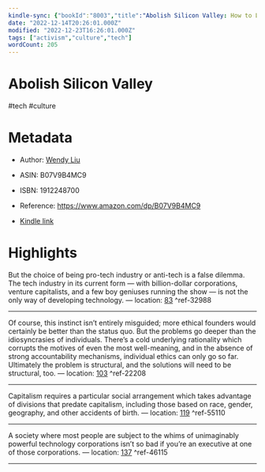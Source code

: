 ```yaml
---
kindle-sync: {"bookId":"8003","title":"Abolish Silicon Valley: How to Liberate Technology from Capitalism","author":"Wendy Liu","asin":"B07V9B4MC9","lastAnnotatedDate":"2021-02-04","bookImageUrl":"https://m.media-amazon.com/images/I/91q4pnxxDiL._SY160.jpg","highlightsCount":4}
date: "2022-12-14T20:26:01.000Z"
modified: "2022-12-23T16:26:01.000Z"
tags: ["activism","culture","tech"]
wordCount: 205
---
```

# Abolish Silicon Valley

#tech #culture

# Metadata

* Author: [Wendy Liu](https://www.amazon.com/Wendy-Liu/e/B084XXCMK7/ref=dp_byline_cont_ebooks_1)

* ASIN: B07V9B4MC9

* ISBN: 1912248700

* Reference: <https://www.amazon.com/dp/B07V9B4MC9>

* [Kindle link](kindle://book?action=open&asin=B07V9B4MC9)

# Highlights

But the choice of being pro-tech industry or anti-tech is a false dilemma. The tech industry in its current form — with billion-dollar corporations, venture capitalists, and a few boy geniuses running the show — is not the only way of developing technology. — location: [83](kindle://book?action=open&asin=B07V9B4MC9&location=83) ^ref-32988

---

Of course, this instinct isn’t entirely misguided; more ethical founders would certainly be better than the status quo. But the problems go deeper than the idiosyncrasies of individuals. There’s a cold underlying rationality which corrupts the motives of even the most well-meaning, and in the absence of strong accountability mechanisms, individual ethics can only go so far. Ultimately the problem is structural, and the solutions will need to be structural, too. — location: [103](kindle://book?action=open&asin=B07V9B4MC9&location=103) ^ref-22208

---

Capitalism requires a particular social arrangement which takes advantage of divisions that predate capitalism, including those based on race, gender, geography, and other accidents of birth. — location: [119](kindle://book?action=open&asin=B07V9B4MC9&location=119) ^ref-55110

---

A society where most people are subject to the whims of unimaginably powerful technology corporations isn’t so bad if you’re an executive at one of those corporations. — location: [137](kindle://book?action=open&asin=B07V9B4MC9&location=137) ^ref-46115

---
